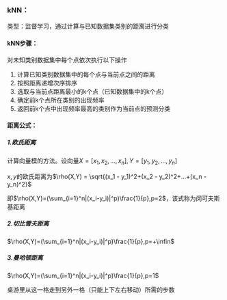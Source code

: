 ### kNN：

类型：监督学习，通过计算与已知数据集类别的距离进行分类

#### kNN步骤：

对未知类别数据集中每个点依次执行以下操作

1. 计算已知类别数据集中的每个点与当前点之间的距离
2. 按照距离递增次序排序 
3. 选取与当前点距离最小的k个点（已知数据集中的k个点）
4. 确定前k个点所在类别的出现频率
5. 返回前k个点中出现频率最高的类别作为当前点的预测分类



#### 距离公式：

##### 1.欧氏距离

计算向量模的方法。设向量$X = [x_1,x_2,...,x_n],Y=[y_1, y_2,...,y_n]$

$x,y$的欧氏距离为$\rho(X,Y) = \sqrt{(x_1 - y_1)^2+(x_2 - y_2)^2+...+(x_n - y_n)^2}$

即$\rho(X,Y)=(\sum_{i=1}^n|(x_i-y_i)|^p)\frac{1}{p},p=2$，该式称为闵可夫斯基距离

##### 2.切比雪夫距离

$\rho(X,Y)=(\sum_{i=1}^n|(x_i-y_i)|^p)\frac{1}{p},p=+\infin$



##### 3.曼哈顿距离

$\rho(X,Y)=(\sum_{i=1}^n|(x_i-y_i)|^p)\frac{1}{p},p=1$

桌游里从这一格走到另外一格（只能上下左右移动）所需的步数